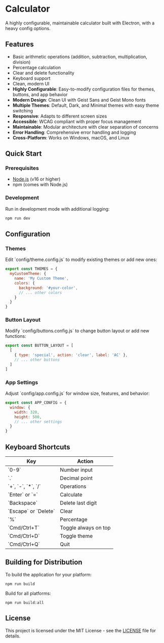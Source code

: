 # Calculator

A highly configurable, maintainable calculator built with Electron, with a heavy config options.

## Features

- Basic arithmetic operations (addition, subtraction, multiplication, division)
- Percentage calculation
- Clear and delete functionality
- Keyboard support
- Clean, modern UI
- **Highly Configurable**: Easy-to-modify configuration files for themes, buttons, and app behavior
- **Modern Design**: Clean UI with Geist Sans and Geist Mono fonts
- **Multiple Themes**: Default, Dark, and Minimal themes with easy theme switching
- **Responsive**: Adapts to different screen sizes
- **Accessible**: WCAG compliant with proper focus management
- **Maintainable**: Modular architecture with clear separation of concerns
- **Error Handling**: Comprehensive error handling and logging
- **Cross-Platform**: Works on Windows, macOS, and Linux

## Quick Start

### Prerequisites

- [Node.js](https://nodejs.org/) (v16 or higher)
- npm (comes with Node.js)

### Development

Run in development mode with additional logging:
```bash
npm run dev
```

## Configuration

### Themes

Edit \`config/theme.config.js\` to modify existing themes or add new ones:

```javascript
export const THEMES = {
  myCustomTheme: {
    name: 'My Custom Theme',
    colors: {
      background: '#your-color',
      // ... other colors
    }
  }
}
```

### Button Layout

Modify \`config/buttons.config.js\` to change button layout or add new functions:

```javascript
export const BUTTON_LAYOUT = [
  [
    { type: 'special', action: 'clear', label: 'AC' },
    // ... other buttons
  ]
]
```

### App Settings

Adjust \`config/app.config.js\` for window size, features, and behavior:

```javascript
export const APP_CONFIG = {
  window: {
    width: 320,
    height: 500,
    // ... other settings
  }
}
```

## Keyboard Shortcuts

| Key | Action |
|-----|--------|
| \`0-9\` | Number input |
| \`.\` | Decimal point |
| \`+\`, \`-\`, \`*\`, \`/\` | Operations |
| \`Enter\` or \`=\` | Calculate |
| \`Backspace\` | Delete last digit |
| \`Escape\` or \`Delete\` | Clear |
| \`%\` | Percentage |
| \`Cmd/Ctrl+T\` | Toggle always on top |
| \`Cmd/Ctrl+D\` | Toggle theme |
| \`Cmd/Ctrl+Q\` | Quit |

## Building for Distribution

To build the application for your platform:

```
npm run build
```

Build for all platforms:
```
npm run build:all
```

## License

This project is licensed under the MIT License - see the [LICENSE](LICENSE) file for details.
